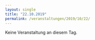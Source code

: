 ```yaml
---
layout: single
title: "22.10.2019"
permalink: /veranstaltungen/2019/10/22/
---
```


Keine Veranstaltung an diesem Tag.
